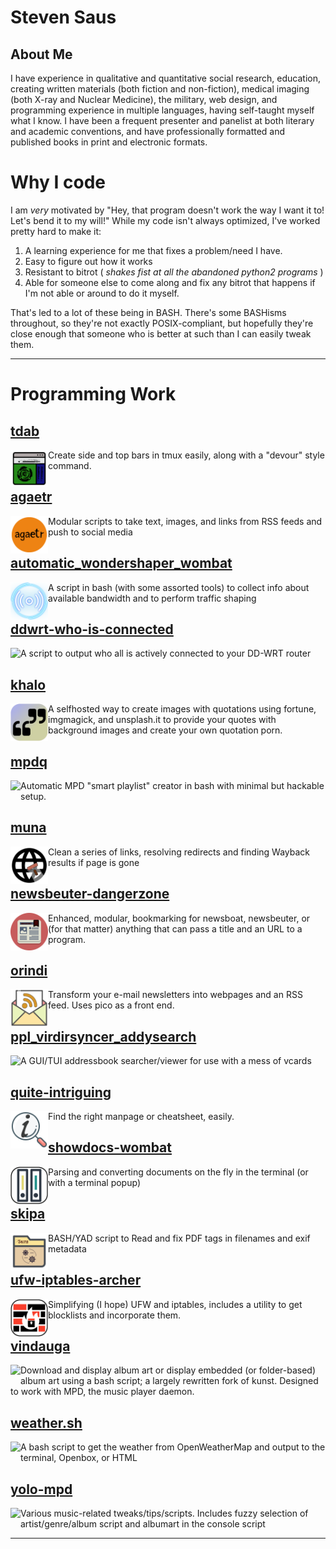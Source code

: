 # Steven Saus

## About Me

I have experience in qualitative and quantitative social research,
education, creating written materials (both fiction and non-fiction),
medical imaging (both X-ray and Nuclear Medicine), the military, web
design, and programming experience in multiple languages, having self-taught
myself what I know. I have been a frequent presenter and panelist at both 
literary and academic conventions, and have professionally formatted and 
published books in print and electronic formats.

# Why I code

I am *very* motivated by "Hey, that program doesn't work the way I want it to! 
Let's bend it to my will!"  While my code isn't always optimized, I've worked 
pretty hard to make it:

1. A learning experience for me that fixes a problem/need I have.
2. Easy to figure out how it works
3. Resistant to bitrot ( *shakes fist at all the abandoned python2 programs* )
4. Able for someone else to come along and fix any bitrot that happens if I'm 
not able or around to do it myself.

That's led to a lot of these being in BASH.  There's some BASHisms throughout, 
so they're not exactly POSIX-compliant, but hopefully they're close enough that 
someone who is better at such than I can easily tweak them.

------------------------------------------------------------------------------
# Programming Work

## <a target="_blank" href="https://uriel1998.github.io/tdab">tdab</a>  

<p><div style="float:left !important; width=64px;height=64px"><a target="_blank" href="https://uriel1998.github.io/tdab"><img width="60px" src="https://github.com/uriel1998/tdab/raw/master/tdab-icon.png"></a></div>

Create side and top bars in tmux easily, along with a "devour" style command.</p>

## <a target="_blank" href="https://uriel1998.github.io/agaetr">agaetr</a>  

<p><div style="float:left !important; width=64px;height=64px"><a target="_blank" href="https://uriel1998.github.io/agaetr"><img width="60px" src="https://github.com/uriel1998/agaetr/raw/master/agaetr-icon.png"></a></div>

Modular scripts to take text, images, and links from RSS feeds and push to social media </p>

## <a target="_blank" href="https://uriel1998.github.io/automatic_wondershaper_wombat">automatic_wondershaper_wombat</a>  

<div style="float:left !important; width=64px;height=64px"><a target="_blank" href="https://uriel1998.github.io/automatic_wondershaper_wombat"><img width="60px" src="https://github.com/uriel1998/automatic_wondershaper_wombat/raw/master/automatic_wondershaper_wombat-icon.png"></a></div>

A script in bash (with some assorted tools) to collect info about available bandwidth and to perform traffic shaping  

## <a target="_blank" href="https://uriel1998.github.io/ddwrt-who-is-connected">ddwrt-who-is-connected</a>  

<div style="float:left !important; width=64px;height=64px"><a target="_blank" href="https://uriel1998.github.io/ddwrt-who-is-connected"><img width="60px" src="https://github.com/uriel1998/ddwrt-who-is-connected/raw/master/ddwrt-who-is-connected-icon.png"></a></div>

A script to output who all is actively connected to your DD-WRT router 

## <a target="_blank" href="https://uriel1998.github.io/khalo">khalo</a>  

<div style="float:left !important; width=64px;height=64px"><a target="_blank" href="https://uriel1998.github.io/khalo"><img width="60px" src="https://github.com/uriel1998/khalo/raw/master/khalo-icon.png"></a></div>

A selfhosted way to create images with quotations using fortune, imgmagick, and 
unsplash.it to provide your quotes with background images and create your own 
quotation porn.  

## <a target="_blank" href="https://uriel1998.github.io/mpdq">mpdq</a>  

<div style="float:left !important; width=64px;height=64px"><a target="_blank" href="https://uriel1998.github.io/mpdq"><img width="60px" src="https://github.com/uriel1998/mpdq/raw/master/mpdq-icon.png"></a></div>

Automatic MPD "smart playlist" creator in bash with minimal but hackable setup. 

## <a target="_blank" href="https://uriel1998.github.io/muna">muna</a>  

<div style="float:left !important; width=64px;height=64px"><a target="_blank" href="https://uriel1998.github.io/muna"><img width="60px" src="https://github.com/uriel1998/muna/raw/master/muna-icon.png"></a></div>

Clean a series of links, resolving redirects and finding Wayback results if page is gone 

## <a target="_blank" href="https://uriel1998.github.io/newsbeuter-dangerzone">newsbeuter-dangerzone</a>  

<div style="float:left !important; width=64px;height=64px"><a target="_blank" href="https://uriel1998.github.io/newsbeuter-dangerzone"><img width="60px" src="https://github.com/uriel1998/newsbeuter-dangerzone/raw/master/dangerzone-icon.png"></a></div>

Enhanced, modular, bookmarking for newsboat, newsbeuter, or (for that matter) 
anything that can pass a title and an URL to a program.

## <a target="_blank" href="https://uriel1998.github.io/orindi">orindi</a>  

<div style="float:left !important; width=64px;height=64px"><a target="_blank" href="https://uriel1998.github.io/orindi"><img width="60px" src="https://github.com/uriel1998/orindi/raw/master/orindi-icon.png"></a></div>

Transform your e-mail newsletters into webpages and an RSS feed. Uses pico as a front end. 

## <a target="_blank" href="https://uriel1998.github.io/ppl_virdirsyncer_addysearch">ppl_virdirsyncer_addysearch</a>  

<div style="float:left !important; width=64px;height=64px"><a target="_blank" href="https://uriel1998.github.io/ppl_virdirsyncer_addysearch"><img width="60px" src="https://github.com/uriel1998/ppl_virdirsyncer_addysearch/raw/master/pplsearch-icon.png"></a></div>

A GUI/TUI addressbook searcher/viewer for use with a mess of vcards

## <a target="_blank" href="https://uriel1998.github.io/quite-intriguing">quite-intriguing</a>  

<div style="float:left !important; width=64px;height=64px"><a target="_blank" href="https://uriel1998.github.io/quite-intriguing"><img width="60px" src="https://github.com/uriel1998/quite-intriguing/raw/master/qi-icon.png"></a></div>

Find the right manpage or cheatsheet, easily. 

## <a target="_blank" href="https://uriel1998.github.io/showdocs-wombat">showdocs-wombat</a>  

<div style="float:left !important; width=64px;height=64px"><a target="_blank" href="https://uriel1998.github.io/showdocs-wombat"><img width="60px" src="https://github.com/uriel1998/showdocs-wombat/raw/master/showdocs-wombat-icon.png"></a></div>

Parsing and converting documents on the fly in the terminal (or with a terminal popup) 

## <a target="_blank" href="https://uriel1998.github.io/skipa">skipa</a>  

<div style="float:left !important; width=64px;height=64px"><a target="_blank" href="https://uriel1998.github.io/skipa"><img width="60px" src="https://github.com/uriel1998/skipa/raw/master/skipa-icon.png"></a></div>

BASH/YAD script to Read and fix PDF tags in filenames and exif metadata

## <a target="_blank" href="https://uriel1998.github.io/ufw-iptables-archer">ufw-iptables-archer</a>  

<div style="float:left !important; width=64px;height=64px"><a target="_blank" href="https://uriel1998.github.io/ufw-iptables-archer"><img width="60px" src="https://github.com/uriel1998/ufw-iptables-archer/raw/master/ufw-iptables-archer-icon.png"></a></div>

Simplifying (I hope) UFW and iptables, includes a utility to get blocklists and incorporate them. 

## <a target="_blank" href="https://uriel1998.github.io/vindauga">vindauga</a>  

<div style="float:left !important; width=64px;height=64px"><a target="_blank" href="https://uriel1998.github.io/vindauga"><img width="60px" src="https://github.com/uriel1998/vindauga/raw/master/vindauga-icon.png"></a></div>

Download and display album art or display embedded (or folder-based) album art using a bash script; a largely rewritten fork of kunst. Designed to work with MPD, the music player daemon.

## <a target="_blank" href="https://uriel1998.github.io/weather.sh">weather.sh</a>  

<div style="float:left !important; width=64px;height=64px"><a target="_blank" href="https://uriel1998.github.io/weather.sh"><img width="60px" src="https://github.com/uriel1998/weather.sh/raw/master/weather-icon.png"></a></div>

A bash script to get the weather from OpenWeatherMap and output to the terminal, Openbox, or HTML 

## <a target="_blank" href="https://uriel1998.github.io/yolo-mpd">yolo-mpd</a>  

<div style="float:left !important; width=64px;height=64px"><a target="_blank" href="https://uriel1998.github.io/yolo-mpd"><img width="60px" src="https://github.com/uriel1998/yolo-mpd/raw/master/yolo-mpd-icon.png"></a></div>

Various music-related tweaks/tips/scripts. Includes fuzzy selection of artist/genre/album script and albumart in the console script 

------------------------------------------------------------------------------
